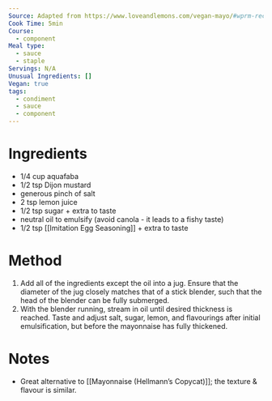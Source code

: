 ```yaml
---
Source: Adapted from https://www.loveandlemons.com/vegan-mayo/#wprm-recipe-container-48829
Cook Time: 5min
Course:
  - component
Meal type:
  - sauce
  - staple
Servings: N/A
Unusual Ingredients: []
Vegan: true
tags:
  - condiment
  - sauce
  - component
---
```

# Ingredients

- 1/4 cup aquafaba
- 1/2 tsp Dijon mustard
- generous pinch of salt
- 2 tsp lemon juice
- 1/2 tsp sugar + extra to taste
- neutral oil to emulsify (avoid canola - it leads to a fishy taste)
- 1/2 tsp [[Imitation Egg Seasoning]] + extra to taste

# Method

1. Add all of the ingredients except the oil into a jug. Ensure that the diameter of the jug closely matches that of a stick blender, such that the head of the blender can be fully submerged.
2. With the blender running, stream in oil until desired thickness is reached. Taste and adjust salt, sugar, lemon, and flavourings after initial emulsification, but before the mayonnaise has fully thickened.

# Notes

- Great alternative to [[Mayonnaise (Hellmann’s Copycat)]]; the texture & flavour is similar.